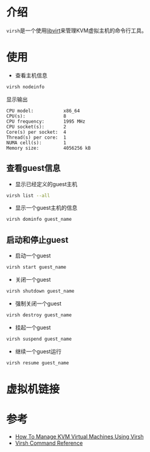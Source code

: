 # 介绍

`virsh`是一个使用[libvirt](http://libvirt.org/)来管理KVM虚拟主机的命令行工具。

# 使用

* 查看主机信息

```bash
virsh nodeinfo
```

显示输出

```
CPU model:           x86_64
CPU(s):              8
CPU frequency:       1995 MHz
CPU socket(s):       2
Core(s) per socket:  4
Thread(s) per core:  1
NUMA cell(s):        1
Memory size:         4056256 kB
```

## 查看guest信息

* 显示已经定义的guest主机

```bash
virsh list --all
```

* 显示一个guest主机的信息

```bash
virsh dominfo guest_name
```
## 启动和停止guest

* 启动一个guest

```bash
virsh start guest_name
```

* 关闭一个guest

```bash
virsh shutdown guest_name
```

* 强制关闭一个guest

```bash
virsh destroy guest_name
```

* 挂起一个guest

```bash
virsh suspend guest_name
```

* 继续一个guest运行

```bash
virsh resume guest_name
```

# 虚拟机链接

# 参考

* [How To Manage KVM Virtual Machines Using Virsh](http://acidborg.wordpress.com/2010/02/19/how-to-manage-kvm-virtual-machines-using-virsh/)
* [Virsh Command Reference](http://libvirt.org/sources/virshcmdref/html-single/)